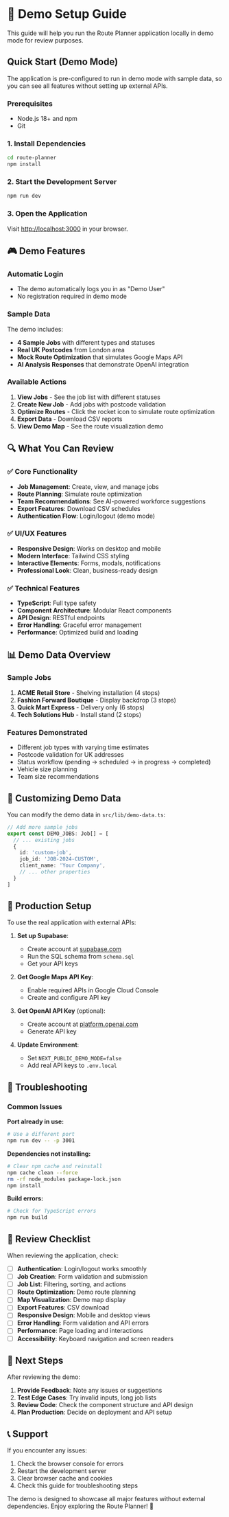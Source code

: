 # 🚀 Demo Setup Guide

This guide will help you run the Route Planner application locally in demo mode for review purposes.

## Quick Start (Demo Mode)

The application is pre-configured to run in demo mode with sample data, so you can see all features without setting up external APIs.

### Prerequisites

- Node.js 18+ and npm
- Git

### 1. Install Dependencies

```bash
cd route-planner
npm install
```

### 2. Start the Development Server

```bash
npm run dev
```

### 3. Open the Application

Visit [http://localhost:3000](http://localhost:3000) in your browser.

## 🎮 Demo Features

### Automatic Login
- The demo automatically logs you in as "Demo User"
- No registration required in demo mode

### Sample Data
The demo includes:
- **4 Sample Jobs** with different types and statuses
- **Real UK Postcodes** from London area
- **Mock Route Optimization** that simulates Google Maps API
- **AI Analysis Responses** that demonstrate OpenAI integration

### Available Actions
1. **View Jobs** - See the job list with different statuses
2. **Create New Job** - Add jobs with postcode validation
3. **Optimize Routes** - Click the rocket icon to simulate route optimization
4. **Export Data** - Download CSV reports
5. **View Demo Map** - See the route visualization demo

## 🔍 What You Can Review

### ✅ Core Functionality
- **Job Management**: Create, view, and manage jobs
- **Route Planning**: Simulate route optimization
- **Team Recommendations**: See AI-powered workforce suggestions
- **Export Features**: Download CSV schedules
- **Authentication Flow**: Login/logout (demo mode)

### ✅ UI/UX Features
- **Responsive Design**: Works on desktop and mobile
- **Modern Interface**: Tailwind CSS styling
- **Interactive Elements**: Forms, modals, notifications
- **Professional Look**: Clean, business-ready design

### ✅ Technical Features
- **TypeScript**: Full type safety
- **Component Architecture**: Modular React components
- **API Design**: RESTful endpoints
- **Error Handling**: Graceful error management
- **Performance**: Optimized build and loading

## 📊 Demo Data Overview

### Sample Jobs
1. **ACME Retail Store** - Shelving installation (4 stops)
2. **Fashion Forward Boutique** - Display backdrop (3 stops) 
3. **Quick Mart Express** - Delivery only (6 stops)
4. **Tech Solutions Hub** - Install stand (2 stops)

### Features Demonstrated
- Different job types with varying time estimates
- Postcode validation for UK addresses
- Status workflow (pending → scheduled → in progress → completed)
- Vehicle size planning
- Team size recommendations

## 🔧 Customizing Demo Data

You can modify the demo data in `src/lib/demo-data.ts`:

```typescript
// Add more sample jobs
export const DEMO_JOBS: Job[] = [
  // ... existing jobs
  {
    id: 'custom-job',
    job_id: 'JOB-2024-CUSTOM',
    client_name: 'Your Company',
    // ... other properties
  }
]
```

## 🚀 Production Setup

To use the real application with external APIs:

1. **Set up Supabase**:
   - Create account at [supabase.com](https://supabase.com)
   - Run the SQL schema from `schema.sql`
   - Get your API keys

2. **Get Google Maps API Key**:
   - Enable required APIs in Google Cloud Console
   - Create and configure API key

3. **Get OpenAI API Key** (optional):
   - Create account at [platform.openai.com](https://platform.openai.com)
   - Generate API key

4. **Update Environment**:
   - Set `NEXT_PUBLIC_DEMO_MODE=false`
   - Add real API keys to `.env.local`

## 🐛 Troubleshooting

### Common Issues

**Port already in use:**
```bash
# Use a different port
npm run dev -- -p 3001
```

**Dependencies not installing:**
```bash
# Clear npm cache and reinstall
npm cache clean --force
rm -rf node_modules package-lock.json
npm install
```

**Build errors:**
```bash
# Check for TypeScript errors
npm run build
```

## 📝 Review Checklist

When reviewing the application, check:

- [ ] **Authentication**: Login/logout works smoothly
- [ ] **Job Creation**: Form validation and submission
- [ ] **Job List**: Filtering, sorting, and actions
- [ ] **Route Optimization**: Demo route planning
- [ ] **Map Visualization**: Demo map display
- [ ] **Export Features**: CSV download
- [ ] **Responsive Design**: Mobile and desktop views
- [ ] **Error Handling**: Form validation and API errors
- [ ] **Performance**: Page loading and interactions
- [ ] **Accessibility**: Keyboard navigation and screen readers

## 🎯 Next Steps

After reviewing the demo:

1. **Provide Feedback**: Note any issues or suggestions
2. **Test Edge Cases**: Try invalid inputs, long job lists
3. **Review Code**: Check the component structure and API design
4. **Plan Production**: Decide on deployment and API setup

## 📞 Support

If you encounter any issues:

1. Check the browser console for errors
2. Restart the development server
3. Clear browser cache and cookies
4. Check this guide for troubleshooting steps

The demo is designed to showcase all major features without external dependencies. Enjoy exploring the Route Planner! 🚀